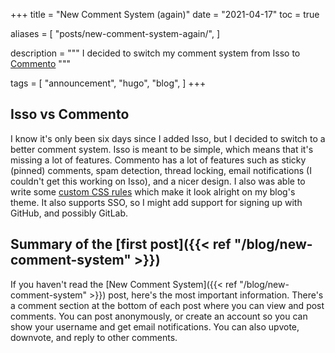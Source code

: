 +++
title = "New Comment System (again)"
date = "2021-04-17"
toc = true

aliases = [
  "posts/new-comment-system-again/",
]

description = """
I decided to switch my comment system from Isso to
[Commento](https://www.commento.io/)
"""

tags = [
  "announcement",
  "hugo",
  "blog",
]
+++

## Isso vs Commento

I know it's only been six days since I added Isso, but I decided to switch to a
better comment system. Isso is meant to be simple, which means that it's missing
a lot of features. Commento has a lot of features such as sticky (pinned)
comments, spam detection, thread locking, email notifications (I couldn't get
this working on Isso), and a nicer design. I also was able to write some
[custom CSS rules][1] which make it look alright on my blog's theme. It also
supports SSO, so I might add support for signing up with GitHub, and possibly
GitLab.

## Summary of the [first post]({{< ref "/blog/new-comment-system" >}})

If you haven't read the
[New Comment System]({{< ref "/blog/new-comment-system" >}}) post, here's the
most important information. There's a comment section at the bottom of each post
where you can view and post comments. You can post anonymously, or create an
account so you can show your username and get email notifications. You can also
upvote, downvote, and reply to other comments.

[1]: https://git.bbaovanc.com/bbaovanc.com/blog/src/commit/478e15218313a33216d361de387b3bd878cd0ba6/assets/css/comments.css
